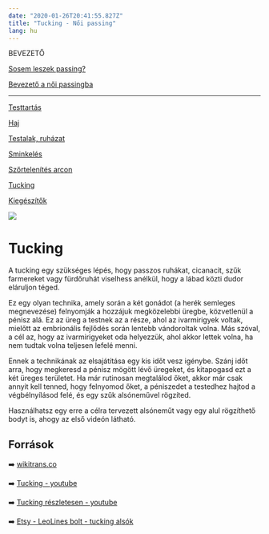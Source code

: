 ```yaml
---
date: "2020-01-26T20:41:55.827Z"
title: "Tucking - Női passing"
lang: hu
---
```


<div class="floating-columns">

<div class="floating-bar">

BEVEZETŐ

[Sosem leszek passing?](/#/entry?id=sosem-leszek-passing)

[Bevezető a női passingba](/#/entry?id=feminizalas-passing)

<hr />

[Testtartás](/#/entry?id=feminizalas-testtartas)

[Haj](/#/entry?id=feminizalas-haj)

[Testalak, ruházat](/#/entry?id=feminizalas-testalak)

[Sminkelés](/#/entry?id=feminizalas-sminkeles)

[Szőrtelenítés arcon](/#/entry?id=feminizalas-arc-szortelenites)

[Tucking](/#/entry?id=feminizalas-tucking)

[Kiegészítők](/#/entry?id=feminizalas-kiegeszitok)

</div>

<div class="wiki-content">

<div class="header-image"><img src="assets/images/undraw_medical_care.svg" /></div>

# Tucking

A tucking egy szükséges lépés, hogy passzos ruhákat, cicanacit, szűk farmereket vagy fürdőruhát viselhess anélkül, hogy a lábad közti dudor eláruljon téged.

Ez egy olyan technika, amely során a két gonádot (a herék semleges megnevezése) felnyomják a hozzájuk megközelebbi üregbe, közvetlenül a pénisz alá. Ez az üreg a testnek az a része, ahol az ivarmirigyek voltak, mielőtt az embrionális fejlődés során lentebb vándoroltak volna. Más szóval, a cél az, hogy az ivarmirigyeket oda helyezzük, ahol akkor lettek volna, ha nem tudtak volna teljesen lefelé menni.

Ennek a technikának az elsajátítása egy kis időt vesz igénybe. Szánj időt arra, hogy megkeresd a pénisz mögött lévő üregeket, és kitapogasd ezt a két üreges területet. Ha már rutinosan megtalálod őket, akkor már csak annyit kell tenned, hogy felnyomod őket, a péniszedet a testedhez hajtod a végbélnyílásod felé, és egy szűk alsóneművel rögzíted.

Használhatsz egy erre a célra tervezett alsóneműt vagy egy alul rögzíthető bodyt is, ahogy az első videón látható.

## Források

➡️ [wikitrans.co](https://wikitrans.co)

➡️ [Tucking - youtube](https://www.youtube.com/watch?v=X3nj7wdK8Ys)

➡️ [Tucking részletesen - youtube](https://www.youtube.com/watch?v=RCAMDIXkxps)

➡️ [Etsy - LeoLines bolt - tucking alsók](https://www.etsy.com/shop/LeoLines)

</div>